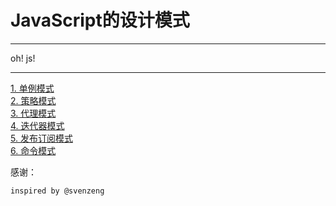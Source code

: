 # JavaScript的设计模式


<hr/>

oh! js!

<hr/>

<a href="./singleton.html">1. 单例模式</a><br/>
<a href="./strategy.html">2. 策略模式</a><br/>
<a href="./proxy.html">3. 代理模式</a><br/>
<a href="./iter.html">4. 迭代器模式</a><br/>
<a href="./pubsub.html">5. 发布订阅模式</a><br/>
<a href="./command.html">6. 命令模式</a><br/>





感谢：

    inspired by @svenzeng